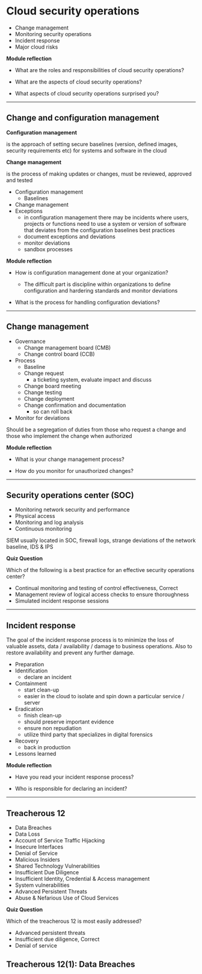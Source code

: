 # Cloud security operations

- Change management
- Monitoring security operations
- Incident response
- Major cloud risks

**Module reflection**

- What are the roles and responsibilities of cloud security operations?

- What are the aspects of cloud security operations?

- What aspects of cloud security operations surprised you?

---

## Change and configuration management

**Configuration management**

is the approach of setting secure baselines (version, defined images, security requirements etc) for systems and software in the cloud

**Change management**

is the process of making updates or changes, must be reviewed, approved and tested

- Configuration management
  - Baselines
- Change management
- Exceptions
  - in configuration management there may be incidents where users, projects or functions need to use a system or version of software that deviates from the configuration baselines best practices
  - document exceptions and deviations
  - monitor deviations
  - sandbox processes

**Module reflection**

- How is configuration management done at your organization?

  - The difficult part is discipline within organizations to define configuration and hardering standards and monitor deviations

- What is the process for handling configuration deviations?

---

## Change management

- Governance
  - Change management board (CMB)
  - Change control board (CCB)
- Process
  - Baseline
  - Change request
    - a ticketing system, evaluate impact and discuss
  - Change board meeting
  - Change testing
  - Change deployment
  - Change confirmation and documentation
    - so can roll back
- Monitor for deviations

Should be a segregation of duties from those who request a change and those who implement the change when authorized

**Module reflection**

- What is your change management process?

- How do you monitor for unauthorized changes?

---

## Security operations center (SOC)

- Monitoring network security and performance
- Physical access
- Monitoring and log analysis
- Continuous monitoring

SIEM usually located in SOC, firewall logs, strange deviations of the network baseline, IDS & IPS

**Quiz Question**

Which of the following is a best practice for an effective security operations center?

- Continual monitoring and testing of control effectiveness, Correct
- Management review of logical access checks to ensure thoroughness
- Simulated incident response sessions

---

## Incident response

The goal of the incident response process is to minimize the loss of valuable assets, data / availability / damage to business operations. Also to restore availability and prevent any further damage.

- Preparation
- Identification
  - declare an incident
- Containment
  - start clean-up
  - easier in the cloud to isolate and spin down a particular service / server
- Eradication
  - finish clean-up
  - should preserve important evidence
  - ensure non repudiation
  - utilize third party that specializes in digital forensics
- Recovery
  - back in production
- Lessons learned

**Module reflection**

- Have you read your incident response process?

- Who is responsible for declaring an incident?

---

## Treacherous 12

- Data Breaches
- Data Loss
- Account of Service Traffic Hijacking
- Insecure Interfaces
- Denial of Service
- Malicious Insiders
- Shared Technology Vulnerabilities
- Insufficient Due Diligence
- Insufficient Identity, Credential & Access management
- System vulnerabilities
- Advanced Persistent Threats
- Abuse & Nefarious Use of Cloud Services

**Quiz Question**

Which of the treacherous 12 is most easily addressed?

- Advanced persistent threats
- Insufficient due diligence, Correct
- Denial of service

## Treacherous 12(1): Data Breaches
